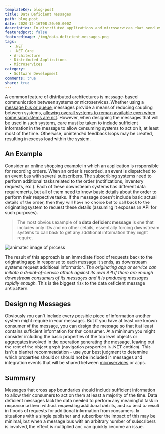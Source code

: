 ```yaml
---
templateKey: blog-post
title: Data Deficient Messages
path: blog-post
date: 2020-12-16T08:20:00.000Z
description: In distributed applications and microservices that send events or notifications to other apps or services, take care to include sufficient information in the messages themselves. Failure to do so will likely result in downstream services needing to call back to request additional details. This can result in a flood of incoming requests responding to each message, essentially denial-of-service attacking the source app.
featuredpost: false
featuredimage: /img/data-deficient-messages.png
tags:
  - .NET
  - .NET Core
  - Architecture
  - Distributed Applications
  - Microservices
category:
  - Software Development
comments: true
share: true
---
```


A common feature of distributed architectures is message-based communication between systems or microservices. Whether using a [message bus or queue](https://ardalis.com/bus-or-queue/), messages provide a means of reducing coupling between systems, [allowing overall systems to remain available even when some subsystems are not](https://ardalis.com/cap-pacelc-and-microservices/). However, when designing the messages that will be used in such systems, care must be taken to include sufficient information in the message to allow consuming systems to act on it, at least most of the time. Otherwise, unintended feedback loops may be created, resulting in excess load within the system.

## An Example

Consider an online shopping example in which an application is responsible for recording orders. When an order is recorded, an event is dispatched to an event bus with several subscribers. The subscribing systems need to perform additional tasks related to the order (notifications, inventory requests, etc.). Each of these downstream systems has different data requirements, but all of them need to know basic details about the order to perform their respective tasks. If the message doesn't include basic actual details of the order, then they will have no choice but to call back to the originating system to request these details (assuming it exposes an API for such purposes).

> The most obvious example of a **data deficient message** is one that includes only IDs and no other details, essentially forcing downstream systems to call back to get any additional information they might require.

![animated image of process](/img/data-deficient-messages.gif)

The result of this approach is an immediate flood of requests back to the originating app in response to each message it sends, as downstream systems request additional information. *The originating app or service can initiate a denial-of-service attack against its own API if there are enough downstream consumers of its messages and it is producing messages rapidly enough.* This is the biggest risk to the data deficient message antipattern.

## Designing Messages

Obviously you can't include every possible piece of information another system might require in your messages. But if you have at least one known consumer of the message, you can design the message so that it at least contains sufficient information for that consumer. At a minimum you might consider including the basic properties of the top level objects or [aggregates](https://deviq.com/aggregate-pattern/) involved in the operation generating the message, leaving out the rest of the object graph (navigation properties in .NET entities). This isn't a blanket recommendation - use your best judgment to determine which properties should or should not be included in messages and integration events that will be shared between [microservices](https://ardalis.com/tags/microservices/) or apps.

## Summary

Messages that cross app boundaries should include sufficient information to allow their consumers to act on them at least a majority of the time. Data deficient messages lack the data needed to perform any meaningful task in response to them without requesting additional details, and so tend to result in floods of requests for additional information from consumers. In situations with a single publisher and subscriber the impact of this may be minimal, but when a message bus with an arbitrary number of subscribers is involved, the effect is multiplied and can quickly become an issue.

